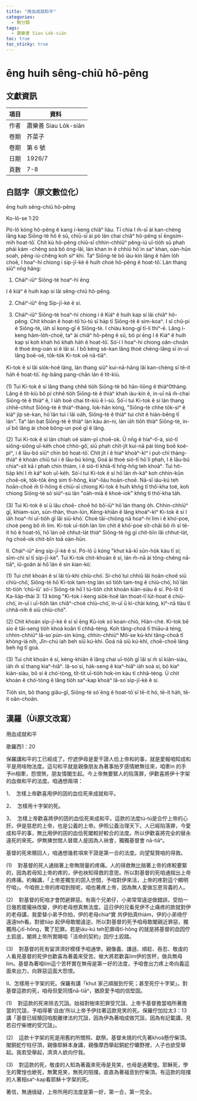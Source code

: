 ```yaml
---
title: "用血成就和平"
categories:
  - 無分類
tags:
  - 蕭樂善 Siau Lo̍k-siān
toc: true
toc_sticky: true
---
```


# ēng huih sêng-chiū hô-pêng

## 文獻資訊

| 項目 | 資料 |
|---|---|
| 作者 | 蕭樂善 Siau Lo̍k-siān |
| 卷期 | 芥菜子 |
| 卷期 | 第 6 號 |
| 日期 | 1926/7 |
| 頁數 | 7-8 |

## 白話字（原文數位化）

ēng huih sêng-chiū hô-pêng

Ko-lô-se 1:20

Pó-lô kóng hô-pêng ê kang í-keng chiâⁿ liáu. Tī chia I m̄-sī ài kan-chèng lâng kap Siōng-tè hô ê sū, chiū-sī ài pò lán chai chiâⁿ hô-pêng sī ēngsím-mi̍h hoat-tō͘. Chit kù hô-pêng chiū-sī chhin-chhiūⁿ pêng-iú uī-tio̍h sū phah phái kám -chêng soà bô óng-lâi, lán khan in ê chhiú hō͘ in saⁿ khan, oàn-hūn soah, pêng-iú-chêng koh siⁿ khí. Taⁿ Siōng-tè bô iàu-kín lâng ê hām lo̍h choē, I hoaⁿ-hí chiong i sip-jī-kè ê huih choè hô-pêng ê hoat-tō͘. Lán thang siūⁿ nn̄g hāng:

1. Cháiⁿ-iūⁿ Siōng-tè hoaⁿ-hí ēng

I ê kiáⁿ ê huih kap sí lâi sêng-chiū hô-pêng.

2. Cháiⁿ-iūⁿ ēng Si̍p-jī-kè ê sí.

3. Cháiⁿ-iūⁿ Siōng-tè hoaⁿ-hí chiong i ê Kiáⁿ ê huih kap sí lâi chiâⁿ hô-pêng. Chit khoán ê hoat-tō͘ tú-tú sī ha̍p tī Siōng-tè ê sim-koaⁿ. I sī chû-pi ê Siōng-tè, ia̍h sī kong-gī ê Siōng-tè. I chiàu kong-gī tī-lí thiⁿ-ē. Lâng í-keng hām-lo̍h-choē, taⁿ ài chiâⁿ hô-pêng ê sū, bô pí ēng I ê Kiáⁿ ê huih kap sí koh khah hó khah ha̍h ê hoat-tō͘. Só͘-í I hoaⁿ-hí chiong oân-choân ê thoè éng-oán sí ê lâi sí. I bô kéng sè-kan lâng thoè chèng-lâng sī in-uī lâng boē-oē, to̍k-to̍k Ki-tok oē nā-tiāⁿ.

Ki-tok ê sí lâi sio̍k-hoê lâng, lán thang siūⁿ kuí-nā-hāng lâi kan-chèng sī tē-it ha̍h ê hoat-tō͘. ǹg-bāng pang-chān lán ê tit-kiù.

(1) Tuì Ki-tok ê sí lâng thang chhē tio̍h Siōng-tè bô hān-liōng ê thiàⁿ0thàng. Lâng ê tit-kiù bô pí chhē tio̍h Siōng-tè ê thiàⁿ khah iàu-kín ê, in-uī nā m̄-chai Siōng-tè ê thiàⁿ ê, I ia̍h boē chai tit-kiù ê ì-sù. Só͘-í tuì Ki-tok ê sí lán thang chhē-chhut Siōng-tè ê thiàⁿ-thàng. Iok-hān kóng, "Siōng-tè chhe to̍k-siⁿ ê kiáⁿ ji̍p sè-kan, hō͘ lán tuì i lâi oa̍h, Siōng-tè ê thiàⁿ tuì chit ê hián-bêng tī lán". Taⁿ lán bat Siōng-tè ê thiàⁿ lán kàu án-ni, lán ia̍h tio̍h thiàⁿ Siōng-tè, in-uī bô lâng ài choè bông-un poē gī ê lâng.

(2) Tuì Ki-tok ê sí lán chiah oē siám-pī choē-ok. Ū nn̄g ê hiaⁿ-tī-á, sió-tī siông-siông uî-ke̍h choè chhò-gô͘, siū phah chi̍t-ji̍t kuí-nā pái lóng boē koé-piⁿ, i ê lāu-bó siūⁿ chin bô hoat-tō͘. Chit ji̍t i ê hiaⁿ khoàⁿ-kìⁿ i put-chí thàng-thiàⁿ ê khoán chiū tuì i ê lāu-bú kóng, Goá ài thoè sió-tī hō͘ lí phah, I ê lāu-bú chiaⁿ-si̍t kā i phah chin thiám, i ê sió-tī khiā-tī hn̄g-hn̄g teh khoàⁿ. Tuì hit-tia̍p khí I m̄ káⁿ koh uî-ke̍h. Só͘-í tuì Ki-tok ê sí hō͘ lán m̄-káⁿ koh chhin-kūn choē-ok, to̍k-to̍k ēng sim tī-hông, kiaⁿ-liáu hoān-choē. Nā-sī iáu-kú teh hoān-choē m̄ tī-hông ê chiū-sī chiong Ki-tok ê huih khǹg tī thô͘-kha toé, koh chiong Siōng-tè só͘ siúⁿ-sù lán "oa̍h-miā ê khoè-iok" khǹg tī thô͘-kha ta̍h.

(3) Tuì Ki-tok ê sí ū lâu choē- choē hó bô͘-iūⁿ hō͘ lán thang o̍h. Chhin-chhiūⁿ gī, khiam-sùn, sūn-thàn, thun-lún, Kèng-khiân ê lâng khoàⁿ-kìⁿ Ki-tok ê sí I ia̍h hoaⁿ-hí uī-tio̍h gī lâi siū-khó͘. Choè tāi-chiòng nā hoaⁿ-hí lim i ê khó͘-poe, choè peng bô m̄ lim. Ki-tok uī-tio̍h lán lim chit ê khó͘-poe si̍t-chāi bô m̄ sī tē-it hó ê hoat-tō͘, hō͘ lán oē chhut-la̍t thiàⁿ Siōng-tè ǹg gī chit-bīn lâi chhut-la̍t, ǹg choē-ok chit-bīn toā oàn-hūn.

II. Cháiⁿ-iūⁿ ēng si̍p-jī-kè ê sí. Pó-lô ū kóng "khut kā-kī sūn-ho̍k kàu tī sí; sīm-chì sí tī si̍p-jī-kè". Tuì Ki-tok chit-khoán ê sí, lán m̄-nā ài tông-chêng nā-tiāⁿ, iû-goân ài hō͘ lán ê sìn kian-kò͘.

(1) Tuì chit khoán ê sí lâi tû-khì chiù-chó͘. Sí-chó͘ tuì chhiū lâi hoān-choē siū chiù-chó͘, Siōng-tè hō͘ Ki-tok tam-tng lán só͘ tio̍h tam-tng ê chiù-chó͘, hō͘ lán tit-tio̍h ‘chū-iû' só͘-í Siōng-tè hō͘ I tú-tio̍h chit khoán kiàn-siàu ê sí. Pó-lô tī Ka-lia̍p-thài 3: 13 kóng "Ki-tok í-keng sio̍k-hoê lán thoat-lī lu̍t-hoat ê chiù-chó͘, in-uī i uī-tio̍h lán chiâⁿ-choè chiù-chó͘, in-uī ū kì-chài kóng, kìⁿ-nā tiàu tī chhâ-nih ê siū chiù-chó͘".

(2) Chit khoán si̍p-jī-kè ê sí sī ēng Kū-iok só͘ koan-chiò, Hiàn-chè. Ki-tok bē sio ê tāi-seng tio̍h khoà koân tī chhâ-téng. Koh tâng-choâ tī thiāu-á téng, chhin-chhiūⁿ Iâ-so͘ pún-sin kóng, chhin-chhiūⁿ Mô͘-se kú-khí tâng-choâ tī khòng-iá nih, Jîn-chú iah beh siū kú-khí. Goá nā siū kú-khí, choē-choē lâng beh ǹg tī goá.

(3) Tuì chit khoán ê sí, kèng-khiân ê lâng chai uī-tio̍h gī lâi sí m̄ sī kiàn-siàu, ia̍h m̄ sī thang kiaⁿ-hiâⁿ. Iâ-so͘ sí, ha̍k-seng ê kiaⁿ-hiâⁿ ia̍h soà sí, bô kiaⁿ kiàn-siàu, bô sí ê chó͘-tòng, ti̍t-ti̍t uī-tio̍h hok-im kàu tī chhâ-téng. Ū chit khoán ê chó͘-tòng ê lâng tio̍h saⁿ-kap khoàⁿ Iâ-so͘ si̍p-jī-kè ê sí.

Tio̍h sìn, bô thang giâu-gî, Siōng-tè só͘ ēng ê hoat-tō͘ sī tē-it hó, tē-it ha̍h, tē-it oân-choân.

## 漢羅（Ùi原文改寫）

用血成就和平

歌羅西1：20

保羅講和平的工已經成了。佇遮伊毋是愛干證人佮上帝和的事，就是愛報咱知成和平是用啥物法度。這句和平就是親像朋友為著事拍歹感情紲無往來，咱牽in 的手予in相牽，怨恨煞，朋友情閣生起。今上帝無要緊人的陷落罪，伊歡喜將伊十字架的血做和平的法度。咱通想兩項：

1、  怎樣上帝歡喜用伊的囝的血佮死來成就和平。

2、  怎樣用十字架的死。

3、  怎樣上帝歡喜將伊的囝的血佮死來成和平。這款的法度tú-tú是合佇上帝的心肝。伊是慈悲的上帝，也是公義的上帝。伊照公義治理天下。人已經陷落罪，今愛成和平的事，無比用伊的囝的血佮死閣較好較合的法度。所以伊歡喜將完全的替永遠死的來死。伊無揀世間人替眾人是因為人袂會，獨獨基督會 nā-tiāⁿ。

基督的死來贖回人，咱通想幾若項來干證是第一合的法度。向望幫贊咱的得救。

(1)    對基督的死人通揣著上帝無限量的疼痛。人的得救無比揣著上帝的疼較要緊的，因為若毋知上帝的疼的，伊也袂知得救的意思。所以對基督的死咱通揣出上帝的疼痛。約翰講，「上帝差獨生的囝入世間，予咱對伊來活，上帝的疼對這个顯明佇咱」。今咱捌上帝的疼咱到按呢，咱也著疼上帝，因為無人愛做忘恩背義的人。

(2)    對基督的死咱才會閃避罪惡。有兩个兄弟仔，小弟常常違逆做錯誤，受拍一日幾若擺攏袂改變，伊的老母想真無法度。這日伊的兄看見伊不止痛疼的款就對伊的老母講，我愛替小弟予你拍，伊的老母chiaⁿ實 共伊拍真thiám，伊的小弟徛佇遠遠teh看。對彼tia̍p 起伊毋敢閣違逆。所以對基督的死予咱毋敢閣親近罪惡，獨獨用心tī-hông，驚了犯罪。若是iáu-kú teh犯罪毋tī-hông 的就是將基督的血囥佇土跤底，閣將上帝所賞賜咱「活命的契約」囥佇土跤踏。

(3)    對基督的死有留濟濟好模樣予咱通學。親像義、謙遜、順趁、吞忍、敬虔的人看見基督的死伊也歡喜為著義來受苦。做大將若歡喜lim伊的苦杯，做兵無毋lim。基督為著咱lim這个苦杯實在無毋是第一好的法度，予咱會出力疼上帝向義這面來出力，向罪惡這面大怨恨。

II、怎樣用十字架的死。保羅有講「khut 家己順服到佇死；甚至死佇十字架」。對基督這款的死，咱毋但愛同情nā-tiāⁿ，猶原愛予咱的信堅固。

(1)    對這款的死來除去咒詛。始祖對樹來犯罪受咒詛，上帝予基督擔當咱所著擔當的咒詛，予咱得著‘自由'所以上帝予伊拄著這款見笑的死。保羅佇加拉太3：13講「基督已經贖回咱脫離律法的咒詛，因為伊為著咱成做咒詛，因為有記載講，見若召佇柴裡的受咒詛」。

(2)    這款十字架的死是用舊約所關照、獻祭。基督未燒的代先著khoà懸佇柴頂。閣銅蛇佇柱仔頂，親像耶穌本身講，親像摩西舉起銅蛇佇曠野裡，人子也欲受舉起。我若受舉起，濟濟人欲向佇我。

(3)    對這款的死，敬虔的人知為著義來死毋是見笑，也毋是通驚惶。耶穌死，學生的驚惶也紲死，無驚見笑，無死的阻擋，直直為著福音到佇柴頂。有這款的阻擋的人著相saⁿ-kap看耶穌十字架的死。

著信，無通僥疑，上帝所用的法度是第一好，第一合，第一完全。
